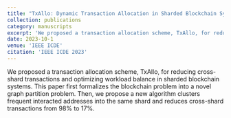 ```yaml
---
title: "TxAllo: Dynamic Transaction Allocation in Sharded Blockchain Systems"
collection: publications
category: manuscripts
excerpt: 'We proposed a transaction allocation scheme, TxAllo, for reducing cross-shard transactions and optimizing workload balance in sharded blockchain systems. It investigates a novel graph partition direction to cluster frequent interacted addresses into the same shard and reduces cross-shard transactions from 98% to 17%.'
date: 2023-10-1
venue: 'IEEE ICDE'
citation: 'IEEE ICDE 2023'
---
```


We proposed a transaction allocation scheme, TxAllo, for reducing cross-shard transactions and optimizing workload balance in sharded blockchain systems. This paper first formalizes the blockchain problem into a novel graph partition problem. Then, we propose a new algorithm clusters frequent interacted addresses into the same shard and reduces cross-shard transactions from 98% to 17%.
